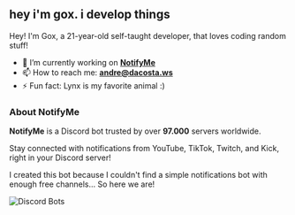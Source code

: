 ## hey i'm gox. i develop things

Hey! I'm Gox, a 21-year-old self-taught developer, that loves coding random stuff!

- 🔭 I’m currently working on **[NotifyMe](https://notifyme.bot)**
- 📫 How to reach me: **[andre@dacosta.ws](mailto:andre@dacosta.ws)**
- ⚡ Fun fact: Lynx is my favorite animal :)

### About NotifyMe

**NotifyMe** is a Discord bot trusted by over **97.000** servers worldwide.

Stay connected with notifications from YouTube, TikTok, Twitch, and Kick, right in your Discord server!

I created this bot because I couldn't find a simple notifications bot with enough free channels…
So here we are!

![Discord Bots](https://top.gg/api/widget/1044050359586394192.svg)
